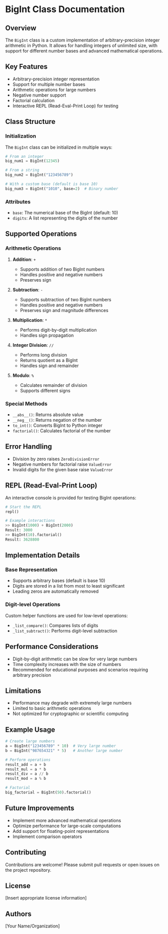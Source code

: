 # BigInt Class Documentation

## Overview

The `BigInt` class is a custom implementation of arbitrary-precision integer arithmetic in Python. It allows for handling integers of unlimited size, with support for different number bases and advanced mathematical operations.

## Key Features

- Arbitrary-precision integer representation
- Support for multiple number bases
- Arithmetic operations for large numbers
- Negative number support
- Factorial calculation
- Interactive REPL (Read-Eval-Print Loop) for testing

## Class Structure

### Initialization

The `BigInt` class can be initialized in multiple ways:

```python
# From an integer
big_num1 = BigInt(12345)

# From a string
big_num2 = BigInt("123456789")

# With a custom base (default is base 10)
big_num3 = BigInt("1010", base=2)  # Binary number
```

### Attributes

- `base`: The numerical base of the BigInt (default: 10)
- `digits`: A list representing the digits of the number

## Supported Operations

### Arithmetic Operations

1. **Addition**: `+`
   - Supports addition of two BigInt numbers
   - Handles positive and negative numbers
   - Preserves sign

2. **Subtraction**: `-`
   - Supports subtraction of two BigInt numbers
   - Handles positive and negative numbers
   - Preserves sign and magnitude differences

3. **Multiplication**: `*`
   - Performs digit-by-digit multiplication
   - Handles sign propagation

4. **Integer Division**: `//`
   - Performs long division
   - Returns quotient as a BigInt
   - Handles sign and remainder

5. **Modulo**: `%`
   - Calculates remainder of division
   - Supports different signs

### Special Methods

- `__abs__()`: Returns absolute value
- `__neg__()`: Returns negation of the number
- `to_int()`: Converts BigInt to Python integer
- `factorial()`: Calculates factorial of the number

## Error Handling

- Division by zero raises `ZeroDivisionError`
- Negative numbers for factorial raise `ValueError`
- Invalid digits for the given base raise `ValueError`

## REPL (Read-Eval-Print Loop)

An interactive console is provided for testing BigInt operations:

```python
# Start the REPL
repl()

# Example interactions
>> BigInt(1000) + BigInt(2000)
Result: 3000
>> BigInt(10).factorial()
Result: 3628800
```

## Implementation Details

### Base Representation

- Supports arbitrary bases (default is base 10)
- Digits are stored in a list from most to least significant
- Leading zeros are automatically removed

### Digit-level Operations

Custom helper functions are used for low-level operations:
- `_list_compare()`: Compares lists of digits
- `_list_subtract()`: Performs digit-level subtraction

## Performance Considerations

- Digit-by-digit arithmetic can be slow for very large numbers
- Time complexity increases with the size of numbers
- Recommended for educational purposes and scenarios requiring arbitrary precision

## Limitations

- Performance may degrade with extremely large numbers
- Limited to basic arithmetic operations
- Not optimized for cryptographic or scientific computing

## Example Usage

```python
# Create large numbers
a = BigInt("123456789" * 10)  # Very large number
b = BigInt("987654321" * 5)   # Another large number

# Perform operations
result_add = a + b
result_mul = a * b
result_div = a // b
result_mod = a % b

# Factorial
big_factorial = BigInt(50).factorial()
```

## Future Improvements

- Implement more advanced mathematical operations
- Optimize performance for large-scale computations
- Add support for floating-point representations
- Implement comparison operators

## Contributing

Contributions are welcome! Please submit pull requests or open issues on the project repository.

## License

[Insert appropriate license information]

## Authors

[Your Name/Organization]
